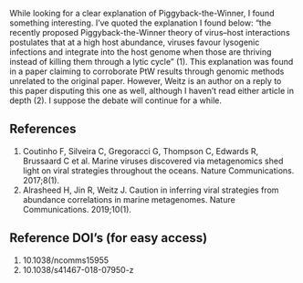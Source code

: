While looking for a clear explanation of Piggyback-the-Winner, I found something interesting. I’ve quoted the explanation I found below:
 “the recently proposed Piggyback-the-Winner theory of virus–host interactions postulates that at a high host abundance, viruses favour lysogenic infections and integrate into the host genome when those are thriving instead of killing them through a lytic cycle” (1).
This explanation was found in a paper claiming to corroborate PtW results through genomic methods unrelated to the original paper. However, Weitz is an author on a reply to this paper disputing this one as well, although I haven’t read either article in depth (2). I suppose the debate will continue for a while.

## References
1. Coutinho F, Silveira C, Gregoracci G, Thompson C, Edwards R, Brussaard C et al. Marine viruses discovered via metagenomics shed light on viral strategies throughout the oceans. Nature Communications. 2017;8(1).
2. Alrasheed H, Jin R, Weitz J. Caution in inferring viral strategies from abundance correlations in marine metagenomes. Nature Communications. 2019;10(1).
## Reference DOI’s (for easy access)
1. 10.1038/ncomms15955 
2. 10.1038/s41467-018-07950-z


